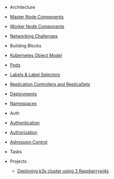 - Architecture

- [Master Node Components](/theory/master-node.md)
- [Worker Node Components](/theory/worker-node.md)
- [Networking Challenges](/theory/networking-challenges.md)

- Building Blocks

- [Kubernetes Object Model](/theory/k8s-building-blocks/k8s-object-model.md)
- [Pods](/theory/k8s-building-blocks/Pods.md)
- [Labels & Label Selectors](/theory/k8s-building-blocks/Labels.md)
- [Replication Controllers and ReplicaSets](/theory/k8s-building-blocks/ReplicaSets.md)
- [Deployments](/theory/k8s-building-blocks/Deployments.md)
- [Namespaces](/theory/k8s-building-blocks/Namespaces.md)

- Auth
- [Authentication](/theory/auth/authentication.md)
- [Authorization](/theory/auth/authorization.md)
- [Admission Control](/theory/auth/admission-control.md)

- Tasks

- Projects
  - [Deploying k3s cluster using 3 Raspberrypi4s](/projects/deploying-k3s-raspberrypi.md)